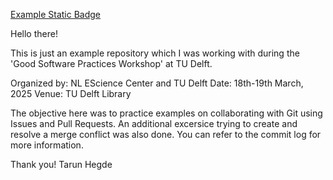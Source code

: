 [Example Static Badge](https://img.shields.io/badge/any%20text-you%20like-blue)

Hello there!

This is just an example repository which I was working with during the 'Good Software Practices Workshop' at TU Delft. 

Organized by: NL EScience Center and TU Delft
Date: 18th-19th March, 2025
Venue: TU Delft Library


The objective here was to practice examples on collaborating with Git using Issues and Pull Requests. An additional excersice trying to create and resolve a merge conflict was also done. You can refer to the commit log for more information.

Thank you!
Tarun Hegde
